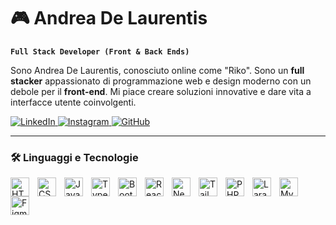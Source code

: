 # 🎮 Andrea De Laurentis

**`Full Stack Developer (Front & Back Ends)`**

Sono Andrea De Laurentis, conosciuto online come "Riko". Sono un **full stacker** appassionato di programmazione web e design moderno con un debole per il **front-end**. Mi piace creare soluzioni innovative e dare vita a interfacce utente coinvolgenti.

<!-- Social -->
<p align="left">
  <!-- LinkedIn -->
  <a href="https://www.linkedin.com/in/andrea-de-laurentis/">
    <img src="https://custom-icon-badges.demolab.com/badge/-LinkedIn-0e76a8?logo=linkedin-icon&style=for-the-badge&logoColor=white" title="LinkedIn" alt="LinkedIn" />
  </a>
  <!-- Instagram -->
  <a href="https://www.instagram.com/riko_oninternet/">
    <img src="https://custom-icon-badges.demolab.com/badge/-Instagram-E4405F?logo=instagram&style=for-the-badge&logoColor=white" title="Instagram" alt="Instagram" />
  </a>
  <!-- GitHub -->
  <a href="https://github.com/Riko-dev">
    <img src="https://custom-icon-badges.demolab.com/badge/-GitHub-181717?logo=github&style=for-the-badge&logoColor=white" title="GitHub" alt="GitHub" />
  </a>
</p>

---

### 🛠️ Linguaggi e Tecnologie

<img align="left" style="padding-right: 10px;" width="30px" title="HTML5" alt="HTML5" src="https://cdn.jsdelivr.net/gh/devicons/devicon/icons/html5/html5-original.svg" />
<img align="left" style="padding-right: 10px;" width="30px" title="CSS3" alt="CSS3" src="https://cdn.jsdelivr.net/gh/devicons/devicon/icons/css3/css3-original.svg" />
<img align="left" style="padding-right: 10px;" width="30px" title="JavaScript" alt="JavaScript" src="https://cdn.jsdelivr.net/gh/devicons/devicon/icons/javascript/javascript-original.svg" />
<img align="left" style="padding-right: 10px;" width="30px" title="TypeScript" alt="TypeScript" src="https://cdn.jsdelivr.net/gh/devicons/devicon/icons/typescript/typescript-original.svg" />
<img align="left" style="padding-right: 10px;" width="30px" title="Bootstrap" alt="Bootstrap" src="https://cdn.jsdelivr.net/gh/devicons/devicon/icons/bootstrap/bootstrap-original.svg" />
<img align="left" style="padding-right: 10px;" width="30px" title="React" alt="React" src="https://cdn.jsdelivr.net/gh/devicons/devicon/icons/react/react-original.svg" />
<img align="left" style="padding-right: 10px;" width="30px" title="NextJS" alt="NextJS" src="https://cdn.jsdelivr.net/gh/devicons/devicon/icons/nextjs/nextjs-original.svg" />
<img align="left" style="padding-right: 10px;" width="30px" title="Tailwind" alt="Tailwind" src="https://cdn.jsdelivr.net/gh/devicons/devicon/icons/tailwindcss/tailwindcss-original.svg" />
<img align="left" style="padding-right: 10px;" width="30px" title="PHP" alt="PHP" src="https://cdn.jsdelivr.net/gh/devicons/devicon/icons/php/php-original.svg" />
<img align="left" style="padding-right: 10px;" width="30px" title="Laravel" alt="Laravel" src="https://cdn.jsdelivr.net/gh/devicons/devicon/icons/laravel/laravel-original.svg" />
<img align="left" style="padding-right: 10px;" width="30px" title="MySQL" alt="MySQL" src="https://cdn.jsdelivr.net/gh/devicons/devicon/icons/mysql/mysql-original.svg" />
<img align="left" style="padding-right: 10px;" width="30px" title="Figma" alt="Figma" src="https://cdn.jsdelivr.net/gh/devicons/devicon/icons/figma/figma-original.svg" />
<br />

#
